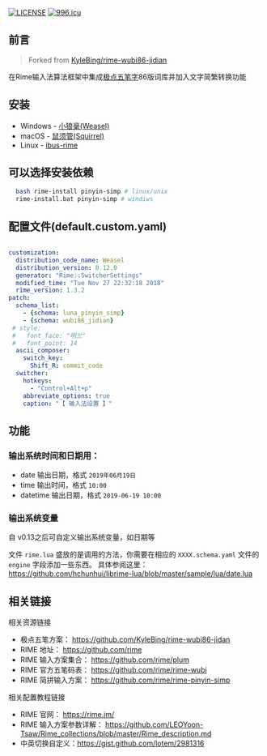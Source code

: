 [![LICENSE](https://img.shields.io/badge/license-Anti%20996-blue.svg)](https://github.com/996icu/996.ICU/blob/master/LICENSE) [![996.icu](https://img.shields.io/badge/link-996.icu-red.svg)](https://996.icu)


## 前言
> Forked from [KyleBing/rime-wubi86-jidian](https://github.com/KyleBing/rime-wubi86-jidan)

在Rime输入法算法框架中集成[极点五笔字](http://www.freewb.org/)86版词库并加入文字简繁转换功能

## 安装

- Windows - [小狼毫(Weasel)](https://bintray.com/rime/weasel)
- macOS - [鼠须管(Squirrel)](https://bintray.com/rime/squirrel)
- Linux - [ibus-rime](https://github.com/rime/home/wiki/RimeWithIBus)

## 可以选择安装依赖
```sh
  bash rime-install pinyin-simp # linux/unix
  rime-install.bat pinyin-simp # windiws
```

## 配置文件(default.custom.yaml)

```yaml

customization:
  distribution_code_name: Weasel
  distribution_version: 0.12.0
  generator: "Rime::SwitcherSettings"
  modified_time: "Tue Nov 27 22:32:18 2018"
  rime_version: 1.3.2
patch:
  schema_list:
    - {schema: luna_pinyin_simp}
    - {schema: wubi86_jidian}
 # style:
 #   font_face: "明兰"
 #   font_point: 14
  ascii_composer:
    switch_key:
      Shift_R: commit_code
  switcher:
    hotkeys:
      - "Control+Alt+p"
    abbreviate_options: true
    caption: "【 输入法设置 】"
```

## 功能

### 输出系统时间和日期用：
- date 输出日期，格式 `2019年06月19日`
- time 输出时间，格式 `10:00`
- datetime 输出日期，格式 `2019-06-19 10:00`

### 输出系统变量

自 v0.13之后可自定义输出系统变量，如日期等

文件 `rime.lua` 盛放的是调用的方法，你需要在相应的 `XXXX.schema.yaml` 文件的 `engine` 字段添加一些东西。
具体参阅这里： https://github.com/hchunhui/librime-lua/blob/master/sample/lua/date.lua

## 相关链接

相关资源链接

- 极点五笔方案： https://github.com/KyleBing/rime-wubi86-jidan
- RIME 地址：   https://github.com/rime
- RIME 输入方案集合：  https://github.com/rime/plum
- RIME 官方五笔码表：  https://github.com/rime/rime-wubi
- RIME 简拼输入方案：  https://github.com/rime/rime-pinyin-simp

相关配置教程链接

- RIME 官网：   https://rime.im/
- RIME 输入方案参数详解：  https://github.com/LEOYoon-Tsaw/Rime_collections/blob/master/Rime_description.md
- 中英切换自定义：https://gist.github.com/lotem/2981316
